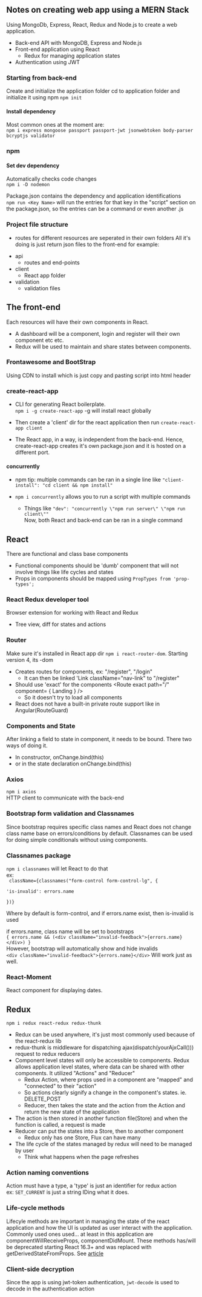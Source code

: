 ## Notes on creating web app using a MERN Stack
Using MongoDb, Express, React, Redux and Node.js to create a web application. 
* Back-end API with MongoDB, Express and Node.js
* Front-end application using React
    - Redux for managing application states
* Authentication using JWT  

### Starting from back-end
Create and initialize the application folder
cd to application folder and initialize it using npm
``npm init``

#### Install dependency
Most common ones at the moment are:  
``npm i express mongoose passport passport-jwt jsonwebtoken body-parser bcryptjs validator``

### npm
#### Set dev dependency
Automatically checks code changes  
``npm i -D nodemon``

Package.json contains the dependency and application identifications  
``npm run <Key Name>``
will run the entries for that key in the "script" section on the package.json, so the entries can be a command or even another .js  

### Project file structure
* routes for different resources are seperated in their own folders
All it's doing is just return json files to the front-end
for example:  
- api  
    - routes and end-points
- client
    - React app folder
- validation
    - validation files

## The front-end
Each resources will have their own components in React.  
* A dashboard will be a component, login and register will their own component etc etc.  
* Redux will be used to maintain and share states between components.

### Frontawesome and BootStrap
Using CDN to install which is just copy and pasting script into html header

### create-react-app
* CLI for generating React boilerplate.  
``npm i -g create-react-app`` -g will install react globally 
* Then create a 'client' dir for the react application
then run ``create-react-app client`` 

* The React app, in a way, is independent from the back-end. Hence, create-react-app creates it's own package.json and it is hosted on a different port.  

#### concurrently
* npm tip: multiple commands can be ran in a single line like  ``"client-install": "cd client && npm install"``  

* ``npm i concurrently`` allows you to run a script with multiple commands  
    - Things like ``"dev": "concurrently \"npm run server\" \"npm run client\""``  
Now, both React and back-end can be ran in a single command

## React
There are functional and class base components  
- Functional components should be 'dumb' component that will not involve things like life cycles and states   
- Props in components should be mapped using ``PropTypes from 'prop-types';`` 

### React Redux developer tool
Browser extension for working with React and Redux
* Tree view, diff for states and actions

### Router
Make sure it's installed in React app dir ``npm i react-router-dom``. Starting version 4, its -dom
* Creates routes for components, ex: "/register", "/login" 
    - It can then be linked 'Link className="nav-link" to "/register"
* Should use 'exact' for the components <Route exact path="/" component= { Landing } />
    -  So it doesn't try to load all components 
* React does not have a built-in private route support like in Angular(RouteGuard) 

### Components and State
After linking a field to state in component, it needs to be bound. There two ways of doing it.
- In constructor, onChange.bind(this)
- or in the state declaration onChange.bind(this)

### Axios
``npm i axios``  
HTTP client to communicate with the back-end  

### Bootstrap form validation and Classnames
Since bootstrap requires specific class names
and React does not change class name base on errors/conditions by default. Classnames can be used for doing simple conditionals without using components.

### Classnames package
``npm i classnames`` will let React to do that  
ex:    
<code>
    className={classnames("form-control form-control-lg", {  
    'is-invalid': errors.name  
    })}  
</code>
Where by default is form-control, and if errors.name exist, then is-invalid is used  

if errors.name, class name will be set to bootstraps  
``{ errors.name && (<div className="invalid-feedback">{errors.name}</div>) }``  
However, bootstrap will automatically show and hide invalids  
``<div className="invalid-feedback">{errors.name}</div>``    Will work just as well.

### React-Moment
React component for displaying dates.
<code><Moment format="YYYY/MM/DD"/></code>


## Redux
``npm i redux react-redux redux-thunk``  
* Redux can be used anywhere, it's just most commonly used because of the react-redux lib  
* redux-thunk is middleware for dispatching ajax(dispatch(yourAjxCall())) request to redux reducers  
* Component level states will only be accessible to components. Redux allows application level states, where data can be shared with other components. It utilized "Actions" and "Reducer"
    - Redux Action, where props used in a component are "mapped" and "connected" to their "action"
    - So actions clearly signify a change in the component's states. ie. DELETE_POST
    - Reducer, then takes the state and the action from the Action and return the new state of the application 
* The action is then stored in another function file(Store) and when the function is called, a request is made
* Reducer can put the states into a Store, then to another component
    - Redux only has one Store, Flux can have many
* The life cycle of the states managed by redux will need to be managed by user
    - Think what happens when the page refreshes

### Action naming conventions
Action must have a type, a 'type' is just an identifier for redux action  
ex: ``SET_CURRENT`` is just a string IDing what it does.

### Life-cycle methods
Lifecyle methods are important in managing the state of the react application and how the UI is updated as user interact with the application. Commonly used ones used... at least in this application are componentWillReceiveProps, componentDidMount.
These methods has/will be deprecated starting React 16.3+ and was replaced with getDerivedStateFromProps.
See [article](https://medium.com/@baphemot/understanding-react-react-16-3-component-life-cycle-23129bc7a705)



### Client-side decryption
Since the app is using jwt-token authentication, ``jwt-decode`` is used to decode in the authentication action

